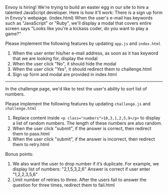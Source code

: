 Envoy is hiring! We're trying to build an easter egg in our site to hire a talented JavaScript developer.
Here is how it'll work:
There is a sign up form in Envoy's webpage. (index.html) When the user's e-mail has keywords such as "JavaScript" or "Ruby", we'll display a modal that covers entire screen says "Looks like you're a kickass coder, do you want to play a game?"

Please implement the following features by updating `app.js` and `index.html`
1. When the user enter his/her e-mail address, as soon as it has keyword that we are looking for, display the modal
2. When the user click "No", it should hide the modal
3. When the user click "Yes", it should redirect them to challenge.html
4. Sign up form and modal are provided in index.html


---
In the challenge page, we'd like to test the user's ability to sort list of numbers.

Please implement the following features by updating `challenge.js` and `challenge.html`
1. Replace content inside `<p class="numbers">10,3,1,2,5,9</p>` to display a list of random numbers. The length of these numbers are also random.
2. When the user click "submit", if the answer is correct, then redirect them to pass.html
3. When the user click "submit", if the answer is incorrect, then redirect them to retry.html

Bonus points:
1. We also want the user to drop number if it’s duplicate. For example, we display list of numbers: "2,1,5,3,2,6" Answer is correct if user enter "1,2,2,3,5,6"
2. Limit number of retries to three. After the users fail to answer the question for three times, redirect them to fail.html